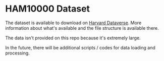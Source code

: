 # HAM10000 Dataset

The dataset is available to download on [Harvard Dataverse](https://dataverse.harvard.edu/dataset.xhtml?persistentId=doi:10.7910/DVN/DBW86T). More information about what's available and the file structure is available there.

The data isn't provided on this repo because it's extremely large. 

In the future, there will be additional scripts / codes for data loading and processing.